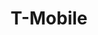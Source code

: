 ---
title: "T-Mobile"
url: /albuquerque/t-mobile-louisiana-boulevard-northeast/
shop: mobile phone
---
